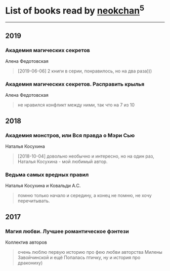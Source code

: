 # List of books read by [neokchan](https://plus.google.com/u/0/113179958976964886996/)<sup>5</sup>
---

## 2019

### Академия магических секретов
Алена Федотовская
> [2019-06-06] 2 книги в серии, понравилось, но на два раза)))


### Академия магических секретов. Расправить крылья
Алена Федотовская
> не нравился конфликт между ними, так что на 7 из 10



## 2018

### Академия монстров, или Вся правда о Мэри Сью
Наталья Косухина
> [2018-10-04] довольно необычно и интересно, но на один раз, Наталья Косухина - мой любимый автор.


### Ведьма самых вредных правил
Наталья Косухина и Ковальди А.С.
> помню только начало и середину, а конец не помню, не хочу перечитывать.



## 2017

### Магия любви. Лучшее романтическое фэнтези
Коллектив авторов
> очень люблю первую историю про фею любви авторства Милены Завойчинской и ещё Попалась птичку, ну и история про дракониху)



